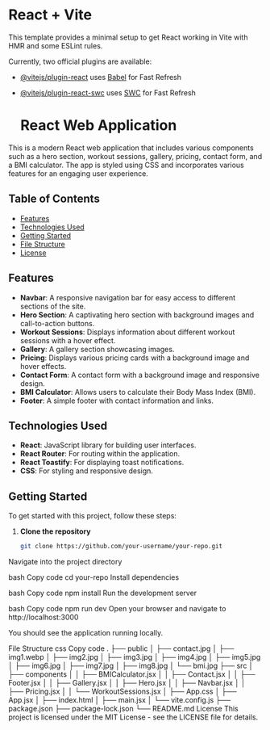 # React + Vite

This template provides a minimal setup to get React working in Vite with HMR and some ESLint rules.

Currently, two official plugins are available:

- [@vitejs/plugin-react](https://github.com/vitejs/vite-plugin-react/blob/main/packages/plugin-react/README.md) uses [Babel](https://babeljs.io/) for Fast Refresh
- [@vitejs/plugin-react-swc](https://github.com/vitejs/vite-plugin-react-swc) uses [SWC](https://swc.rs/) for Fast Refresh

  # React Web Application

This is a modern React web application that includes various components such as a hero section, workout sessions, gallery, pricing, contact form, and a BMI calculator. The app is styled using CSS and incorporates various features for an engaging user experience.

## Table of Contents

- [Features](#features)
- [Technologies Used](#technologies-used)
- [Getting Started](#getting-started)
- [File Structure](#file-structure)
- [License](#license)

## Features

- **Navbar**: A responsive navigation bar for easy access to different sections of the site.
- **Hero Section**: A captivating hero section with background images and call-to-action buttons.
- **Workout Sessions**: Displays information about different workout sessions with a hover effect.
- **Gallery**: A gallery section showcasing images.
- **Pricing**: Displays various pricing cards with a background image and hover effects.
- **Contact Form**: A contact form with a background image and responsive design.
- **BMI Calculator**: Allows users to calculate their Body Mass Index (BMI).
- **Footer**: A simple footer with contact information and links.

## Technologies Used

- **React**: JavaScript library for building user interfaces.
- **React Router**: For routing within the application.
- **React Toastify**: For displaying toast notifications.
- **CSS**: For styling and responsive design.

## Getting Started

To get started with this project, follow these steps:

1. **Clone the repository**

   ```bash
   git clone https://github.com/your-username/your-repo.git
Navigate into the project directory

bash
Copy code
cd your-repo
Install dependencies

bash
Copy code
npm install
Run the development server

bash
Copy code
npm run dev
Open your browser and navigate to http://localhost:3000

You should see the application running locally.

File Structure
css
Copy code
.
├── public
│   ├── contact.jpg
│   ├── img1.webp
│   ├── img2.jpg
│   ├── img3.jpg
│   ├── img4.jpg
│   ├── img5.jpg
│   ├── img6.jpg
│   ├── img7.jpg
│   ├── img8.jpg
│   └── bmi.jpg
├── src
│   ├── components
│   │   ├── BMICalculator.jsx
│   │   ├── Contact.jsx
│   │   ├── Footer.jsx
│   │   ├── Gallery.jsx
│   │   ├── Hero.jsx
│   │   ├── Navbar.jsx
│   │   ├── Pricing.jsx
│   │   └── WorkoutSessions.jsx
│   ├── App.css
│   ├── App.jsx
│   ├── index.html
│   ├── main.jsx
│   └── vite.config.js
├── package.json
├── package-lock.json
└── README.md
License
This project is licensed under the MIT License - see the LICENSE file for details.
